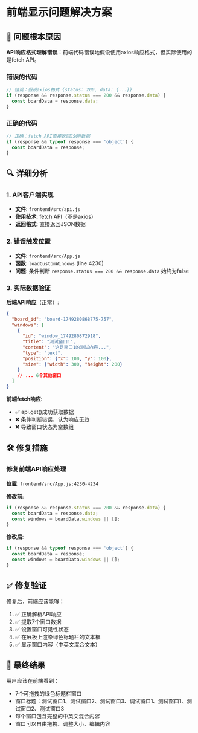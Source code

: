 # 前端显示问题解决方案

## 🎯 问题根本原因

**API响应格式理解错误**：前端代码错误地假设使用axios响应格式，但实际使用的是fetch API。

### 错误的代码
```javascript
// 错误：假设axios格式 {status: 200, data: {...}}
if (response && response.status === 200 && response.data) {
  const boardData = response.data;
}
```

### 正确的代码  
```javascript
// 正确：fetch API直接返回JSON数据
if (response && typeof response === 'object') {
  const boardData = response;
}
```

## 🔍 详细分析

### 1. API客户端实现
- **文件**: `frontend/src/api.js`
- **使用技术**: fetch API（不是axios）
- **返回格式**: 直接返回JSON数据

### 2. 错误触发位置
- **文件**: `frontend/src/App.js` 
- **函数**: `loadCustomWindows` (line 4230)
- **问题**: 条件判断 `response.status === 200 && response.data` 始终为false

### 3. 实际数据验证
**后端API响应**（正常）:
```json
{
  "board_id": "board-1749280868775-757",
  "windows": [
    {
      "id": "window_1749280872918",
      "title": "测试窗口1",
      "content": "这是窗口1的测试内容...",
      "type": "text",
      "position": {"x": 100, "y": 100},
      "size": {"width": 300, "height": 200}
    }
    // ... 6个其他窗口
  ]
}
```

**前端fetch响应**:
- ✅ api.get()成功获取数据
- ❌ 条件判断错误，认为响应无效
- ❌ 导致窗口状态为空数组

## 🛠️ 修复措施

### 修复前端API响应处理
**位置**: `frontend/src/App.js:4230-4234`

**修改前**:
```javascript
if (response && response.status === 200 && response.data) {
  const boardData = response.data;
  const windows = boardData.windows || [];
}
```

**修改后**:
```javascript
if (response && typeof response === 'object') {
  const boardData = response;
  const windows = boardData.windows || [];
}
```

## ✅ 修复验证

修复后，前端应该能够：

1. ✅ 正确解析API响应
2. ✅ 提取7个窗口数据
3. ✅ 设置窗口可见性状态
4. ✅ 在展板上渲染绿色标题栏的文本框
5. ✅ 显示窗口内容（中英文混合文本）

## 🎉 最终结果

用户应该在前端看到：
- 7个可拖拽的绿色标题栏窗口
- 窗口标题：测试窗口1、测试窗口2、测试窗口3、调试窗口1、测试窗口1、测试窗口2、测试窗口3
- 每个窗口包含完整的中英文混合内容
- 窗口可以自由拖拽、调整大小、编辑内容 